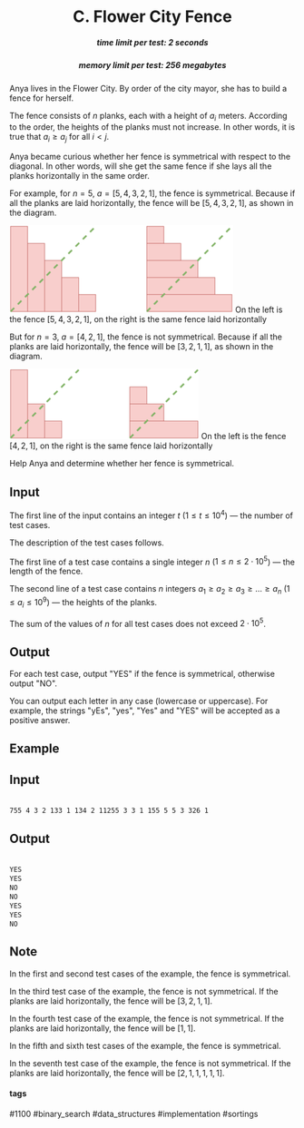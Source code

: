 <h1 style='text-align: center;'> C. Flower City Fence</h1>

<h5 style='text-align: center;'>time limit per test: 2 seconds</h5>
<h5 style='text-align: center;'>memory limit per test: 256 megabytes</h5>

Anya lives in the Flower City. By order of the city mayor, she has to build a fence for herself.

The fence consists of $n$ planks, each with a height of $a_i$ meters. According to the order, the heights of the planks must not increase. In other words, it is true that $a_i \ge a_j$ for all $i < j$.

Anya became curious whether her fence is symmetrical with respect to the diagonal. In other words, will she get the same fence if she lays all the planks horizontally in the same order.

For example, for $n = 5$, $a = [5, 4, 3, 2, 1]$, the fence is symmetrical. Because if all the planks are laid horizontally, the fence will be $[5, 4, 3, 2, 1]$, as shown in the diagram.

 ![](images/52f502884300425d70ef4fcbf2b54308a7189932.png) On the left is the fence $[5, 4, 3, 2, 1]$, on the right is the same fence laid horizontally 

But for $n = 3$, $a = [4, 2, 1]$, the fence is not symmetrical. Because if all the planks are laid horizontally, the fence will be $[3, 2, 1, 1]$, as shown in the diagram.

 ![](images/a9ffbc09a7a2d1cb79d347c951e3fb32aa763fcc.png) On the left is the fence $[4, 2, 1]$, on the right is the same fence laid horizontally 

 Help Anya and determine whether her fence is symmetrical.

## Input

The first line of the input contains an integer $t$ ($1 \le t \le 10^4$) — the number of test cases. 

The description of the test cases follows.

The first line of a test case contains a single integer $n$ ($1 \le n \le 2 \cdot 10^5$) — the length of the fence.

The second line of a test case contains $n$ integers $a_1 \ge a_2 \ge a_3 \ge \dots \ge a_n$ ($1 \le a_i \le 10^9$) — the heights of the planks.

The sum of the values of $n$ for all test cases does not exceed $2 \cdot 10^5$.

## Output

For each test case, output "YES" if the fence is symmetrical, otherwise output "NO".

You can output each letter in any case (lowercase or uppercase). For example, the strings "yEs", "yes", "Yes" and "YES" will be accepted as a positive answer.

## Example

## Input


```

755 4 3 2 133 1 134 2 11255 3 3 1 155 5 5 3 326 1
```
## Output


```

YES
YES
NO
NO
YES
YES
NO

```
## Note

In the first and second test cases of the example, the fence is symmetrical.

In the third test case of the example, the fence is not symmetrical. If the planks are laid horizontally, the fence will be $[3, 2, 1, 1]$.

In the fourth test case of the example, the fence is not symmetrical. If the planks are laid horizontally, the fence will be $[1, 1]$.

In the fifth and sixth test cases of the example, the fence is symmetrical.

In the seventh test case of the example, the fence is not symmetrical. If the planks are laid horizontally, the fence will be $[2, 1, 1, 1, 1, 1]$.



#### tags 

#1100 #binary_search #data_structures #implementation #sortings 